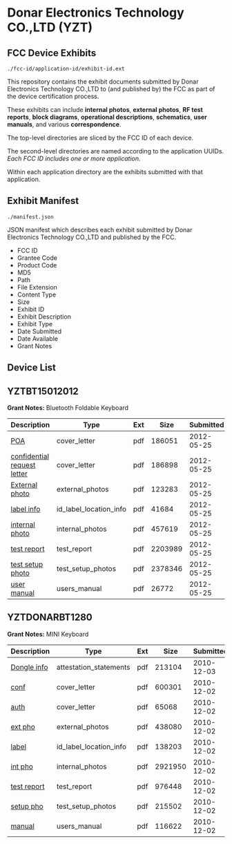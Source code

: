 # Donar Electronics Technology CO.,LTD (YZT)
## FCC Device Exhibits

```
./fcc-id/application-id/exhibit-id.ext
```

This repository contains the exhibit documents submitted by Donar Electronics Technology CO.,LTD to (and published by) the FCC as part of the device certification process.

These exhibits can include **internal photos**, **external photos**, **RF test reports**, **block diagrams**, **operational descriptions**, **schematics**, **user manuals**, and various **correspondence**.

The top-level directories are sliced by the FCC ID of each device.

The second-level directories are named according to the application UUIDs. *Each FCC ID includes one or more application.*

Within each application directory are the exhibits submitted with that application. 

## Exhibit Manifest

```
./manifest.json
```

JSON manifest which describes each exhibit submitted by Donar Electronics Technology CO.,LTD and published by the FCC.

- FCC ID
- Grantee Code
- Product Code
- MD5
- Path
- File Extension
- Content Type
- Size
- Exhibit ID
- Exhibit Description
- Exhibit Type
- Date Submitted
- Date Available
- Grant Notes

## Device List
## YZTBT15012012
**Grant Notes:** Bluetooth Foldable Keyboard

| Description | Type | Ext | Size | Submitted | Available |
| ----------- | ---- | --- | ---- | --------- | --------- |
| [POA](YZTBT15012012/29c453475c9e2a562896f831d26b86b9/1706859.pdf) | cover_letter | pdf | 186051 | 2012-05-25 | 2012-05-25 |
| [confidential request letter](YZTBT15012012/29c453475c9e2a562896f831d26b86b9/1706860.pdf) | cover_letter | pdf | 186898 | 2012-05-25 | 2012-05-25 |
| [External photo](YZTBT15012012/29c453475c9e2a562896f831d26b86b9/1706862.pdf) | external_photos | pdf | 123283 | 2012-05-25 | 2012-05-25 |
| [label info](YZTBT15012012/29c453475c9e2a562896f831d26b86b9/1706861.pdf) | id_label_location_info | pdf | 41684 | 2012-05-25 | 2012-05-25 |
| [internal photo](YZTBT15012012/29c453475c9e2a562896f831d26b86b9/1706863.pdf) | internal_photos | pdf | 457619 | 2012-05-25 | 2012-05-25 |
| [test report](YZTBT15012012/29c453475c9e2a562896f831d26b86b9/1706864.pdf) | test_report | pdf | 2203989 | 2012-05-25 | 2012-05-25 |
| [test setup photo](YZTBT15012012/29c453475c9e2a562896f831d26b86b9/1706865.pdf) | test_setup_photos | pdf | 2378346 | 2012-05-25 | 2012-05-25 |
| [user manual](YZTBT15012012/29c453475c9e2a562896f831d26b86b9/1706869.pdf) | users_manual | pdf | 26772 | 2012-05-25 | 2012-05-25 |
## YZTDONARBT1280
**Grant Notes:** MINI Keyboard

| Description | Type | Ext | Size | Submitted | Available |
| ----------- | ---- | --- | ---- | --------- | --------- |
| [Dongle info](YZTDONARBT1280/ffe1e260778d5f26b3ea1e9a2e1333c0/1385236.pdf) | attestation_statements | pdf | 213104 | 2010-12-03 | 2010-12-03 |
| [conf](YZTDONARBT1280/ffe1e260778d5f26b3ea1e9a2e1333c0/1384633.pdf) | cover_letter | pdf | 600301 | 2010-12-02 | 2010-12-03 |
| [auth](YZTDONARBT1280/ffe1e260778d5f26b3ea1e9a2e1333c0/1384634.pdf) | cover_letter | pdf | 65068 | 2010-12-02 | 2010-12-03 |
| [ext pho](YZTDONARBT1280/ffe1e260778d5f26b3ea1e9a2e1333c0/1384640.pdf) | external_photos | pdf | 438080 | 2010-12-02 | 2010-12-03 |
| [label](YZTDONARBT1280/ffe1e260778d5f26b3ea1e9a2e1333c0/1384637.pdf) | id_label_location_info | pdf | 138203 | 2010-12-02 | 2010-12-03 |
| [int pho](YZTDONARBT1280/ffe1e260778d5f26b3ea1e9a2e1333c0/1384641.pdf) | internal_photos | pdf | 2921950 | 2010-12-02 | 2010-12-03 |
| [test report](YZTDONARBT1280/ffe1e260778d5f26b3ea1e9a2e1333c0/1384643.pdf) | test_report | pdf | 976448 | 2010-12-02 | 2010-12-03 |
| [setup pho](YZTDONARBT1280/ffe1e260778d5f26b3ea1e9a2e1333c0/1384642.pdf) | test_setup_photos | pdf | 215502 | 2010-12-02 | 2010-12-03 |
| [manual](YZTDONARBT1280/ffe1e260778d5f26b3ea1e9a2e1333c0/1384635.pdf) | users_manual | pdf | 116622 | 2010-12-02 | 2010-12-03 |
